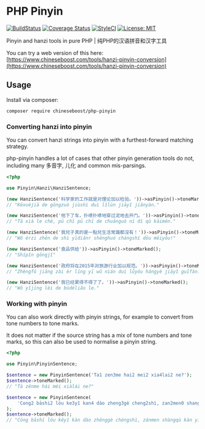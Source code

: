 # PHP Pinyin

[![BuildStatus](https://travis-ci.org/chineseboost/php-pinyin.svg?branch=master)](https://travis-ci.org/chineseboost/php-pinyin)
[![Coverage Status](https://coveralls.io/repos/github/chineseboost/php-pinyin/badge.svg?branch=master)](https://coveralls.io/github/chineseboost/php-pinyin?branch=master)
[![StyleCI](https://github.styleci.io/repos/231220184/shield?branch=master)](https://github.styleci.io/repos/231220184)
[![License: MIT](https://img.shields.io/badge/License-MIT-yellow.svg)](https://opensource.org/licenses/MIT)

Pinyin and hanzi tools in pure PHP | 纯PHP的汉语拼音和汉字工具

You can try a web version of this here: [https://www.chineseboost.com/tools/hanzi-pinyin-conversion](https://www.chineseboost.com/tools/hanzi-pinyin-conversion)

## Usage

Install via composer:

```bash
composer require chineseboost/php-pinyin
```

### Converting hanzi into pinyin

You can convert hanzi strings into pinyin with a furthest-forward matching
strategy.

php-pinyin handles a lot of cases that other pinyin generation tools do not,
including many 多音字, 儿化 and common mis-parsings.

```php
<?php

use Pinyin\Hanzi\HanziSentence;

(new HanziSentence('科学家的工作就是对理论加以检验。'))->asPinyin()->toneMarked();
// "Kēxuéjiā de gōngzuò jiùshì duì lǐlùn jiāyǐ jiǎnyàn."

(new HanziSentence('他下了车，扑哧扑哧地穿过泥地去开门。'))->asPinyin()->toneMarked();
// "Tā xià le chē, pū chī pū chī de chuānguò ní dì qù kāimén."

(new HanziSentence('我兒子真的是一點兒生活常識都沒有！'))->asPinyin()->toneMarked();
// "Wǒ érzi zhēn de shì yīdiǎnr shēnghuó chángshí dōu méiyǒu!"

(new HanziSentence('食品供给'))->asPinyin()->toneMarked();
// "Shípǐn gōngjǐ"

(new HanziSentence('政府将在2015年对旅游行业加以规范。'))->asPinyin()->toneMarked();
// "Zhèngfǔ jiāng zài èr líng yī wǔ nián duì lǚyóu hángyè jiāyǐ guīfàn."

(new HanziSentence('我已经累得不得了了。'))->asPinyin()->toneMarked();
// "Wǒ yǐjīng lèi de bùdéliǎo le."

```

### Working with pinyin

You can also work directly with pinyin strings, for example to convert from
tone numbers to tone marks.

It does not matter if the source string has a mix of tone numbers and tone
marks, so this can also be used to normalise a pinyin string.

```php
<?php

use Pinyin\PinyinSentence;

$sentence = new PinyinSentence('Ta1 zen3me hai2 mei2 xia4lai2 ne?');
$sentence->toneMarked();
// "Tā zěnme hái méi xiàlái ne?"

$sentence = new PinyinSentence(
    'Cong2 bāshi2 lóu ke3yǐ kan4 dào zheng3gè cheng2shì, zan2men0 shang4qù kan4 yīxia4 ba5.'
);
$sentence->toneMarked();
// "Cóng bāshí lóu kěyǐ kàn dào zhěnggè chéngshì, zánmen shàngqù kàn yīxià ba."
```
